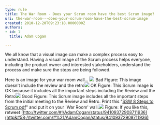 ```yaml
---
type: rule
title: The War Room - Does your Scrum room have the best Scrum image?
uri: the-war-room---does-your-scrum-room-have-the-best-scrum-image
created: 2010-12-20T09:23:18.0000000Z
authors:
- id: 1
  title: Adam Cogan

---
```


 We all know that a visual image can make a complex process easy to understand. Having a visual image of the Scrum process helps everyone, including the product owner and interested stakeholders, understand the process and make sure the steps are being followed. 

Here is an image for your war room wall...  ![](/Management/RulesToBetterScrumUsingTFS/PublishingImages/SCRUMImage-bad02.jpg) Bad Figure: This image doesn't include the review and the retro![](/Management/RulesToBetterScrumUsingTFS/PublishingImages/SCRUMImage-good.jpg) OK Figure: This Scrum image is OK because it includes all the important steps including the Review and the Retro[![](/Management/RulesToBetterScrumUsingTFS/PublishingImages/8Steps_preview.jpg)](/Management/RulesToBetterScrumUsingTFS/PublishingImages/8Steps.jpg) Good Figure: This Scrum image includes all the important steps from the initial meeting to the Review and Retro. Print this "[SSW 8 Steps to Scrum pdf](/Management/RulesToBetterScrumUsingTFS/PublishingImages/8StepstoScrum.pdf)" and put it on your 'War Room' wall.![](/Management/RulesToBetterScrumUsingTFS/PublishingImages/scrum-twitter.jpg) Figure: If you like this, retweet [http://twitter.com/#!/AdamCogan/status/94109372908711936](http&#58;//twitter.com/#%21/AdamCogan/status/94109372908711936)
